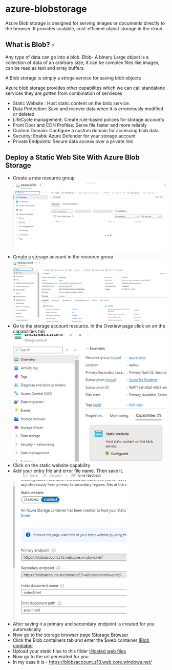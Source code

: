 # azure-blobstorage

Azure Blob storage is designed for serving images or documents directly to the browser. It provides scalable, cost-efficient object storage in the cloud. 

## What is Blob? - 
Any type of data can go into a blob. Blob- A binary Large object is a collection of data of an arbitrary size; It can be complex files like images, can be read as text and array buffers.

A Blob storage is simply a stroge service for saving blob objects 

Azure blob storage provides other capabilites which we can call standalone services they are gotten from combination of servieces 
- Static Website : Host static content on the blob service.
- Data Protection: Save and recover data when it is erroneously modified or deleted 
- LifeCycle management: Create rule-based polices for storage accounts 
- Front Door and CDN Profiles: Serve file faster and more reliably
- Custom Domain: Configure a custom domain for accessing blob data 
- Security: Enable  Azure Defender for your storage account
- Private Endpoints: Secure data access over  a private link


## Deploy a Static Web Site With Azure Blob Storage

- Create a new resource group
![Resource Group](./images/resource-group.png)
- Create a storage account in the resource group
![Storage account](./images/storage-account.png)
- Go to the storage account resource. In the Overiew page click on on the capabilities tab
![storage capabilities](./images/blob-capabilities.png)
- Click on the static website capability 
- Add your entry file and error file name. Then save it.
![Static Webste Config](./images/static-web-config.png)
- After saving it a primary and secondary endpoint is created for you automatically 
- Now go to the storage browser page
[!Storage Browser](./images/storage-browser.png)
- Click the Blob containers tab and enter the $web container
[!Blob contiaber](./images/blob-container.png)
- Upload your static files to this filder
[!Hosted web files](./images/hosted-webfiles.png)
- Now go to the url generated for you  
- In my case it is - https://blobsaccount.z13.web.core.windows.net/